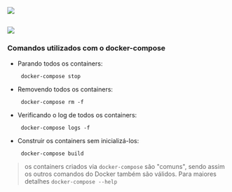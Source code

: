 ![](https://upload.wikimedia.org/wikipedia/commons/thumb/4/4e/Docker_%28container_engine%29_logo.svg/320px-Docker_%28container_engine%29_logo.svg.png)

![](https://grafana.com/static/assets/internal/grafana_logo-web-white-text.svg)
------------------------------
### Comandos utilizados com o docker-compose

 - Parando todos os containers:
 
        docker-compose stop
        
 - Removendo todos os containers:

        docker-compose rm -f
        
 - Verificando o log de todos os containers:

        docker-compose logs -f
        
 - Construir os containers sem inicializá-los:

        docker-compose build
        
 > os containers criados via `docker-compose` são "comuns", sendo assim os outros comandos do Docker também são válidos. Para maiores detalhes `docker-compose --help`       
